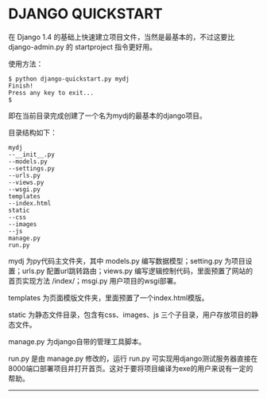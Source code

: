 DJANGO QUICKSTART
==============

在 Django 1.4 的基础上快速建立项目文件，当然是最基本的，不过这要比 django-admin.py 的 startproject 指令更好用。

使用方法：

    $ python django-quickstart.py mydj
    Finish!
    Press any key to exit...
    $
    
即在当前目录完成创建了一个名为mydj的最基本的django项目。



目录结构如下：

    mydj
    --__init__.py
    --models.py
    --settings.py
    --urls.py
    --views.py
    --wsgi.py
    templates
    --index.html
    static
    --css
    --images
    --js
    manage.py
    run.py
    
mydj 为py代码主文件夹，其中 models.py 编写数据模型；setting.py 为项目设置；urls.py 配置url跳转路由；views.py 编写逻辑控制代码，里面预置了网站的首页实现方法 /index/；msgi.py 用户项目的wsgi部署。

templates 为页面模版文件夹，里面预置了一个index.html模版。

static 为静态文件目录，包含有css、images、js 三个子目录，用户存放项目的静态文件。

manage.py 为django自带的管理工具脚本。

run.py 是由 manage.py 修改的，运行 run.py 可实现用django测试服务器直接在8000端口部署项目并打开首页。这对于要将项目编译为exe的用户来说有一定的帮助。


-----------------------

